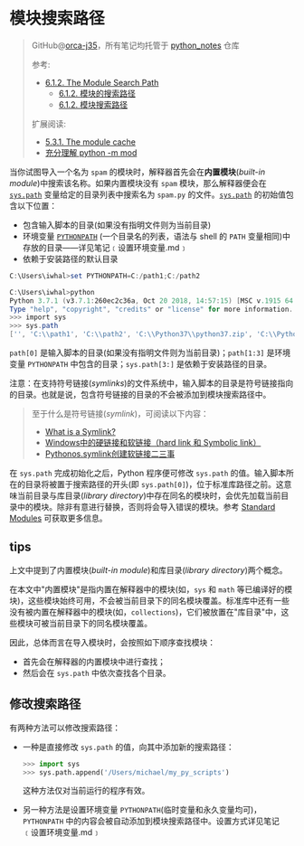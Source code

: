 # 模块搜索路径
> GitHub@[orca-j35](https://github.com/orca-j35)，所有笔记均托管于 [python_notes](https://github.com/orca-j35/python_notes) 仓库
>
> 参考:
>
> - [6.1.2. The Module Search Path](https://docs.python.org/3.7/tutorial/modules.html#the-module-search-path)
>   - [6.1.2. 模块的搜索路径](http://www.pythondoc.com/pythontutorial3/modules.html#tut-searchpath)
>   - [6.1.2. 模块搜索路径](https://learnku.com/docs/tutorial/3.7.0/modules/3508#53a764)
>
> 扩展阅读:
>
> - [5.3.1. The module cache](https://docs.python.org/3/reference/import.html#the-module-cache)
> - [充分理解 python -m mod](https://www.jianshu.com/p/934db39a9b6d)



当你试图导入一个名为 `spam` 的模块时，解释器首先会在**内置模块**(*built-in* *module*)中搜索该名称。如果内置模块没有 `spam` 模块，那么解释器便会在 [`sys.path`](https://docs.python.org/3.7/library/sys.html#sys.path) 变量给定的目录列表中搜索名为 `spam.py` 的文件。[`sys.path`](https://docs.python.org/3.7/library/sys.html#sys.path) 的初始值包含以下位置：

- 包含输入脚本的目录(如果没有指明文件则为当前目录)
- 环境变量  [`PYTHONPATH`](https://docs.python.org/3.7/using/cmdline.html#envvar-PYTHONPATH) (一个目录名的列表，语法与 shell 的 `PATH` 变量相同)中存放的目录——详见笔记﹝设置环境变量.md﹞
- 依赖于安装路径的默认目录

```powershell
C:\Users\iwhal>set PYTHONPATH=C:/path1;C:/path2

C:\Users\iwhal>python
Python 3.7.1 (v3.7.1:260ec2c36a, Oct 20 2018, 14:57:15) [MSC v.1915 64 bit (AMD64)] on win32
Type "help", "copyright", "credits" or "license" for more information.
>>> import sys
>>> sys.path
['', 'C:\\path1', 'C:\\path2', 'C:\\Python37\\python37.zip', 'C:\\Python37\\DLLs', 'C:\\Python37\\lib', 'C:\\Python37', 'C:\\Users\\iwhal\\AppData\\Roaming\\Python\\Python37\\site-packages', 'C:\\Python37\\lib\\site-packages']
```

`path[0]` 是输入脚本的目录(如果没有指明文件则为当前目录)；`path[1:3]` 是环境变量 `PYTHONPATH` 中包含的目录；`sys.path[3:]` 是依赖于安装路径的目录。

注意：在支持符号链接(*symlinks*)的文件系统中，输入脚本的目录是符号链接指向的目录。也就是说，包含符号链接的目录的不会被添加到模块搜索路径中。

> 至于什么是符号链接(*symlink*)，可阅读以下内容：
>
> - [What is a Symlink?](https://devdojo.com/tutorials/what-is-a-symlink)
> - [Windows中的硬链接和软链接（hard link 和 Symbolic link）](https://www.cnblogs.com/Naylor/p/7597869.html)
> - [Pythonos.symlink创建软链接二三事](https://www.jianshu.com/p/d892eb20de6d)

在 `sys.path` 完成初始化之后，Python 程序便可修改 `sys.path` 的值。输入脚本所在的目录将被置于搜索路径的开头(即 `sys.path[0]`)，位于标准库路径之前。这意味当前目录与库目录(*library* *directory*)中存在同名的模块时，会优先加载当前目录中的模块。除非有意进行替换，否则将会导入错误的模块。参考 [Standard Modules](https://docs.python.org/3.7/tutorial/modules.html#tut-standardmodules) 可获取更多信息。

## tips

上文中提到了内置模块(*built-in* *module*)和库目录(*library* *directory*)两个概念。

在本文中"内置模块"是指内置在解释器中的模块(如，`sys` 和 `math` 等已编译好的模块)，这些模块始终可用，不会被当前目录下的同名模块覆盖。标准库中还有一些没有被内置在解释器中的模块(如，`collections`)，它们被放置在"库目录"中，这些模块可被当前目录下的同名模块覆盖。

因此，总体而言在导入模块时，会按照如下顺序查找模块：

- 首先会在解释器的内置模块中进行查找；
- 然后会在 `sys.path`  中依次查找各个目录。

## 修改搜索路径

有两种方法可以修改搜索路径：

- 一种是直接修改 `sys.path` 的值，向其中添加新的搜索路径：

  ```python
  >>> import sys
  >>> sys.path.append('/Users/michael/my_py_scripts')
  ```

  这种方法仅对当前运行的程序有效。

- 另一种方法是设置环境变量 `PYTHONPATH`(临时变量和永久变量均可)， `PYTHONPATH` 中的内容会被自动添加到模块搜索路径中。设置方式详见笔记﹝设置环境变量.md﹞
